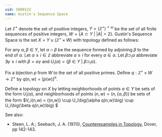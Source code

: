 ```yaml
---
uid: S000122
name: Gustin's Sequence Space
---
```

Let $\mathbb{Z}^+$ denote the set of positive integers, $Y = (\mathbb{Z}^+)^{<\omega}$ be the set of all finite sequences of positive integers, $W = \{A \subset Y\ |\ |A| = 2\}$. Gustin's Sequence Space is the set $X = Y \cup (\mathbb{Z}^+ \times W)$ with topology defined as follows:

For any $\alpha, \beta \in Y$, let $\alpha \cap \beta$ be the sequence formed by adjoining $\beta$ to the end of $\alpha$. Let $\alpha \geq i \in \mathbb{Z}$ abbreviate $a \geq i$ for every $a \in \alpha$. Let $\beta \supset_i \alpha$ abbreviate $\exists \gamma \geq i$ with $\beta = \alpha\gamma$ and $U_i(\alpha) = \{\beta \in Y\ |\ \beta \supset_i \alpha\}$.

Fix a bijection $p$ from $W$ to the set of all positive primes. Define $q: \mathbb{Z}^+ \times W \rightarrow \mathbb{Z}^+$ by $q(n,w) = [p(w)]^n$.

Define a topology on $X$ by letting neighborhoods of points $\alpha \in Y$ be sets of the form $U_i(\alpha)$, and neighborhoods of points $(n,w) = (n, \{\alpha, \beta\})$ be sets of the form $V_i(n,w) = \{(n,w)\} \cup U_i\big(\alpha q(n,w)\big) \cup U_i\big(\beta q(n,w)\big) $

See also:

* Steen, L. A.; Seebach, J. A. (1970), [Counterexamples in Topology](http://books.google.com/books/about/Counterexamples_in_Topology.html?id=DkEuGkOtSrUC), Dover, pp 142-143.

